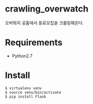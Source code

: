 # crawling_overwatch
오버워치 공홈에서 동료모집을 크롤링해온다.

Requirements
===============
  - Python2.7
  
Install
===============
    $ virtualenv venv
    $ source venv/bin/activate
    $ pip install Flask
